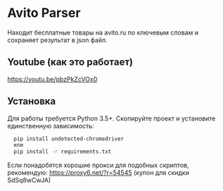 

# Avito Parser

Находит бесплатные товары на avito.ru по ключевым словам и сохраняет результат в json файл.

## Youtube (как это работает)

https://youtu.be/pbzPkZcVOx0

## Установка

Для работы требуется Python 3.5+. Скопируйте проект и установите единственную зависимость:

```bash
  pip install undetected-chromedriver
  или
  pip install -r requirements.txt
```
Если понадобятся хорошие прокси для подобных скриптов, рекомендую: https://proxy6.net/?r=54545 (купон для скидки SdSq8wCwJA)
